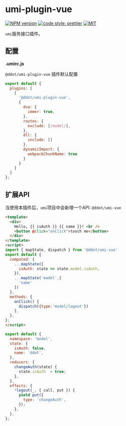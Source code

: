 # umi-plugin-vue
[![NPM version](https://img.shields.io/npm/v/@ddot/umi-plugin-vue.svg?style=flat-square)](https://npmjs.org/package/@ddot/umi-plugin-vue)
[![code style: prettier](https://img.shields.io/badge/code_style-prettier-ff69b4.svg?style=flat-square)](https://github.com/prettier/prettier)
[![MIT](https://img.shields.io/dub/l/vibe-d.svg?style=flat-square)](http://opensource.org/licenses/MIT)


`umi`服务接口插件。

## 配置

**.umirc.js** 

`@ddot/umi-plugin-vue` 插件默认配置

```js
export default {
  plugins: [
    [
      '@ddot/umi-plugin-vue',
      {
        dva: {
          immer: true,
        },
        routes: {
          exclude: [/model/],
        },
        dll: {
          include: []
        },
        dynamicImport: {
          webpackChunkName: true
        }
      }
    ]
  ]
};
```


## 扩展API

当使用本插件后，`umi`项目中会新增一个API: `@ddot/umi-vue`

```html
<template>
  <div>
    Hello, {{ isAuth }} {{ name }}! <br />
    <button @click="onClick">touch me</button>
  </div>
</template>
<script>
import { mapState, dispatch } from '@ddot/umi-vue'
export default {
  computed: {
    ...mapState({
      isAuth: state => state.model.isAuth,
    }),
    ...mapState('model',[
      'name'
    ])
  },
  methods: {
    onClick() {
      dispatch({type:'model/logout'})
    },
  },
};
</script>
```

```javascript
export default {
  namespace: 'model',
  state: {
    isAuth: false,
    name: 'ddot', 
  },
  reducers: {
    changeAuth(state) {
      state.isAuth  = true;
    },
  },
  effects: {
    *logout(_, { call, put }) {
      yield put({
        type: 'changeAuth',
      });
    },
  },
};

```



